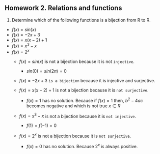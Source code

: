 ## Homework 2. Relations and functions

1. Determine which of the following functions is a bijection from R to R.
- $f(x) = sin(x)$
- $f(x) = -2x + 3$
- $f(x) = x(x-2) + 1$
- $f(x) = x^3 - x$
- $f(x) = 2^x$
    - $f(x) = sin(x)$ is not a bijection because it is not `injective`.
        - $sin(0) = sin(2\pi) = 0$
    - $f(x) = -2x + 3$ `is a bijection` because it is injective and surjective.
    - $f(x) = x(x-2) + 1$ is not a bijection because it is `not surjective`.
        - $f(x) = 1$ has no solution. Because if $f(x) = 1$ then, $b^2 - 4ac$ becomes negative
         and which is not true $x \in R$

    - $f(x) = x^3 - x$ is not a bijection because it is `not injective`.
        - $f(1) = f(-1) = 0$
    - $f(x) = 2^x$ is not a bijection because it is `not surjective`.
        - $f(x) = 0$ has no solution. Because $2^x$ is always positive.

        
